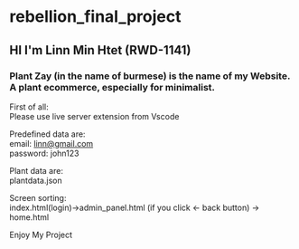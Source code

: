 # rebellion_final_project

## HI I'm Linn Min Htet (RWD-1141)

### Plant Zay (in the name of burmese) is the name of my Website. A plant ecommerce, especially for minimalist.

First of all:\
Please use live server extension from Vscode

Predefined data are:\
email: linn@gmail.com\
password: john123

Plant data are:\
plantdata.json


Screen sorting:\
index.html(login)->admin_panel.html (if you click <- back button) -> home.html


Enjoy My Project




